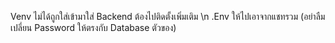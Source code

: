 Venv ไม่ได้ถูกใส่เข้ามาใส่ Backend ต้องไปติดตั้งเพิ่มเติม \n
.Env ให้ไปเอาจากแชทรวม (อย่าลืมเปลี่ยน Password ให้ตรงกับ Database ตัวของ)
